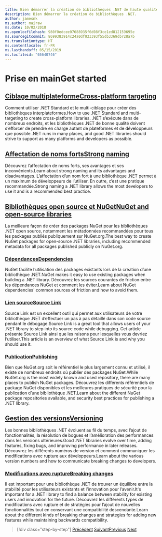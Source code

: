 ```yaml
---
title: Bien démarrer la création de bibliothèques .NET de haute qualité
description: Bien démarrer la création de bibliothèques .NET.
author: jamesnk
ms.author: mairaw
ms.date: 10/02/2018
ms.openlocfilehash: 980f0edcee07688935f6d08f3ce1ed812159695e
ms.sourcegitcommit: 8699383914c24a0df033393f55db3369db728a7b
ms.translationtype: HT
ms.contentlocale: fr-FR
ms.lasthandoff: 05/15/2019
ms.locfileid: "65640746"
---
```

# <a name="get-started"></a><span data-ttu-id="732ca-103">Prise en main</span><span class="sxs-lookup"><span data-stu-id="732ca-103">Get started</span></span>

## <a name="cross-platform-targetingcross-platform-targetingmd"></a>[<span data-ttu-id="732ca-104">Ciblage multiplateforme</span><span class="sxs-lookup"><span data-stu-id="732ca-104">Cross-platform targeting</span></span>](./cross-platform-targeting.md)

<span data-ttu-id="732ca-105">Comment utiliser .NET Standard et le multi-ciblage pour créer des bibliothèques interplateformes.</span><span class="sxs-lookup"><span data-stu-id="732ca-105">How to use .NET Standard and multi-targeting to create cross-platform libraries.</span></span> <span data-ttu-id="732ca-106">.NET s’exécute dans de nombreux endroits, et les bibliothèques .NET de bonne qualité doivent s’efforcer de prendre en charge autant de plateformes et de développeurs que possible.</span><span class="sxs-lookup"><span data-stu-id="732ca-106">.NET runs in many places, and good .NET libraries should strive to support as many platforms and developers as possible.</span></span>

## <a name="strong-namingstrong-namingmd"></a>[<span data-ttu-id="732ca-107">Affectation de noms forts</span><span class="sxs-lookup"><span data-stu-id="732ca-107">Strong naming</span></span>](./strong-naming.md)

<span data-ttu-id="732ca-108">Découvrez l’affectation de noms forts, ses avantages et ses inconvénients.</span><span class="sxs-lookup"><span data-stu-id="732ca-108">Learn about strong naming and its advantages and disadvantages.</span></span> <span data-ttu-id="732ca-109">L’affectation d’un nom fort à une bibliothèque .NET permet à un maximum de développeurs de l’utiliser. En outre, c’est une pratique recommandée.</span><span class="sxs-lookup"><span data-stu-id="732ca-109">Strong naming a .NET library allows the most developers to use it and is a recommended best practice.</span></span>

## <a name="nuget-and-open-source-librariesnugetmd"></a>[<span data-ttu-id="732ca-110">Bibliothèques open source et NuGet</span><span class="sxs-lookup"><span data-stu-id="732ca-110">NuGet and open-source libraries</span></span>](./nuget.md)

<span data-ttu-id="732ca-111">La meilleure façon de créer des packages NuGet pour les bibliothèques .NET open source, notamment les métadonnées recommandées pour tous les packages publiés publiquement sur NuGet.org.</span><span class="sxs-lookup"><span data-stu-id="732ca-111">The best way to create NuGet packages for open-source .NET libraries, including recommended metadata for all packages published publicly on NuGet.org.</span></span>

### <a name="dependenciesdependenciesmd"></a>[<span data-ttu-id="732ca-112">Dépendances</span><span class="sxs-lookup"><span data-stu-id="732ca-112">Dependencies</span></span>](./dependencies.md)

<span data-ttu-id="732ca-113">NuGet facilite l’utilisation des packages existants lors de la création d’une bibliothèque .NET.</span><span class="sxs-lookup"><span data-stu-id="732ca-113">NuGet makes it easy to use existing packages when building a .NET library.</span></span> <span data-ttu-id="732ca-114">Découvrez les sources courantes de friction entre les dépendances NuGet et comment les éviter.</span><span class="sxs-lookup"><span data-stu-id="732ca-114">Learn about NuGet dependencies' common sources of friction and how to avoid them.</span></span>

### <a name="source-linksourcelinkmd"></a>[<span data-ttu-id="732ca-115">Lien source</span><span class="sxs-lookup"><span data-stu-id="732ca-115">Source Link</span></span>](./sourcelink.md)

<span data-ttu-id="732ca-116">Source Link est un excellent outil qui permet aux utilisateurs de votre bibliothèque .NET d’effectuer un pas à pas détaillé dans son code source pendant le débogage.</span><span class="sxs-lookup"><span data-stu-id="732ca-116">Source Link is a great tool that allows users of your .NET library to step into its source code while debugging.</span></span> <span data-ttu-id="732ca-117">Cet article présente Source Link ainsi que les raisons pour lesquelles vous devriez l’utiliser.</span><span class="sxs-lookup"><span data-stu-id="732ca-117">This article is an overview of what Source Link is and why you should use it.</span></span>

### <a name="publishingpublish-nuget-packagemd"></a>[<span data-ttu-id="732ca-118">Publication</span><span class="sxs-lookup"><span data-stu-id="732ca-118">Publishing</span></span>](./publish-nuget-package.md)

<span data-ttu-id="732ca-119">Bien que NuGet.org soit le référentiel le plus largement connu et utilisé, il existe de nombreux endroits où publier des packages NuGet.</span><span class="sxs-lookup"><span data-stu-id="732ca-119">While NuGet.org is the most widely known and used repository, there are many places to publish NuGet packages.</span></span> <span data-ttu-id="732ca-120">Découvrez les différents référentiels de package NuGet disponibles et les meilleures pratiques de sécurité pour la publication d’une bibliothèque .NET.</span><span class="sxs-lookup"><span data-stu-id="732ca-120">Learn about the different NuGet package repositories available, and security best practices for publishing a .NET library.</span></span>

## <a name="versioningversioningmd"></a>[<span data-ttu-id="732ca-121">Gestion des versions</span><span class="sxs-lookup"><span data-stu-id="732ca-121">Versioning</span></span>](./versioning.md)

<span data-ttu-id="732ca-122">Les bonnes bibliothèques .NET évoluent au fil du temps, avec l’ajout de fonctionnalités, la résolution de bogues et l’amélioration des performances dans les versions ultérieures.</span><span class="sxs-lookup"><span data-stu-id="732ca-122">Good .NET libraries evolve over time, adding features, fixing bugs, and improving performance in later releases.</span></span> <span data-ttu-id="732ca-123">Découvrez les différents numéros de version et comment communiquer les modifications avec rupture aux développeurs.</span><span class="sxs-lookup"><span data-stu-id="732ca-123">Learn about the various version numbers and how to communicate breaking changes to developers.</span></span>

### <a name="breaking-changesbreaking-changesmd"></a>[<span data-ttu-id="732ca-124">Modifications avec rupture</span><span class="sxs-lookup"><span data-stu-id="732ca-124">Breaking changes</span></span>](./breaking-changes.md)

<span data-ttu-id="732ca-125">Il est important pour une bibliothèque .NET de trouver un équilibre entre la stabilité pour les utilisateurs existants et l’innovation pour l’avenir.</span><span class="sxs-lookup"><span data-stu-id="732ca-125">It's important for a .NET library to find a balance between stability for existing users and innovation for the future.</span></span> <span data-ttu-id="732ca-126">Découvrez les différents types de modifications avec rupture et de stratégies pour l’ajout de nouvelles fonctionnalités tout en conservant une compatibilité descendante.</span><span class="sxs-lookup"><span data-stu-id="732ca-126">Learn about the different kinds of breaking changes and strategies for adding new features while maintaining backwards compatibility.</span></span>

>[!div class="step-by-step"]
><span data-ttu-id="732ca-127">[Précédent](index.md)
>[Suivant](cross-platform-targeting.md)</span><span class="sxs-lookup"><span data-stu-id="732ca-127">[Previous](index.md)
[Next](cross-platform-targeting.md)</span></span>
